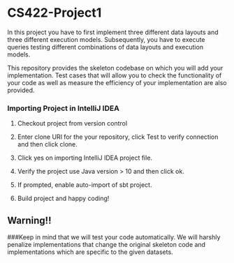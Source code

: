 # CS422-Project1

In this project you have to first implement three different data layouts and three different execution models. Subsequently, you have to execute queries testing different combinations of data layouts and execution models.

This repository provides the skeleton codebase on which you will add your implementation. Test cases that will allow you to check the functionality of your code as well as measure the efficiency of your implementation are also provided.

### Importing Project in IntelliJ IDEA

1. Checkout project from version control

2. Enter clone URl for the your repository, click Test to verify connection and then click clone.

3. Click yes on importing IntelliJ IDEA project file.

4. Verify the project use Java version > 10 and then click ok.

5. If prompted, enable auto-import of sbt project.

6. Build project and happy coding!



## Warning!!
###Keep in mind that we will test your code automatically. We will harshly penalize implementations that change the original skeleton code and implementations which are specific to the given datasets.